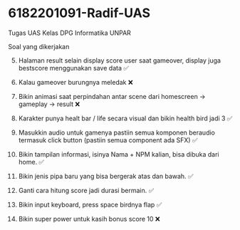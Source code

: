 # 6182201091-Radif-UAS
Tugas UAS Kelas DPG Informatika UNPAR


Soal yang dikerjakan

5. Halaman result selain display score user saat gameover, display juga bestscore menggunakan save data  ✅

8. Kalau gameover burungnya meledak ❌

10. Bikin animasi saat perpindahan antar scene dari homescreen -> gameplay -> result ❌

11. Karakter punya healt bar / life secara visual dan bikin health bird jadi 3 ✅

15. Masukkin audio untuk gamenya pastiin semua komponen beraudio termasuk click button (pastiin semua component ada SFX) ✅

23. Bikin tampilan informasi, isinya Nama + NPM kalian, bisa dibuka dari home. ✅

26. Bikin jenis pipa baru yang bisa bergerak atas dan bawah.  ✅

28. Ganti cara hitung score jadi durasi bermain.  ✅

29. Bikin input keyboard, press space birdnya flap ✅

30. Bikin super power untuk kasih bonus score 10 ❌
